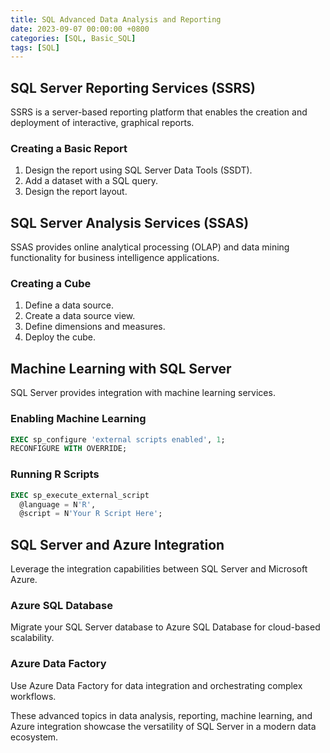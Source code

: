 ```yaml
---
title: SQL Advanced Data Analysis and Reporting
date: 2023-09-07 00:00:00 +0800
categories: [SQL, Basic_SQL]
tags: [SQL]
---
```


## SQL Server Reporting Services (SSRS)

SSRS is a server-based reporting platform that enables the creation and deployment of interactive, graphical reports.

### Creating a Basic Report

1. Design the report using SQL Server Data Tools (SSDT).
2. Add a dataset with a SQL query.
3. Design the report layout.

## SQL Server Analysis Services (SSAS)

SSAS provides online analytical processing (OLAP) and data mining functionality for business intelligence applications.

### Creating a Cube

1. Define a data source.
2. Create a data source view.
3. Define dimensions and measures.
4. Deploy the cube.

## Machine Learning with SQL Server

SQL Server provides integration with machine learning services.

### Enabling Machine Learning

```sql
EXEC sp_configure 'external scripts enabled', 1;
RECONFIGURE WITH OVERRIDE;
```

### Running R Scripts

```sql
EXEC sp_execute_external_script
  @language = N'R',
  @script = N'Your R Script Here';
```

## SQL Server and Azure Integration

Leverage the integration capabilities between SQL Server and Microsoft Azure.

### Azure SQL Database

Migrate your SQL Server database to Azure SQL Database for cloud-based scalability.

### Azure Data Factory

Use Azure Data Factory for data integration and orchestrating complex workflows.


These advanced topics in data analysis, reporting, machine learning, and Azure integration showcase the versatility of SQL Server in a modern data ecosystem.
